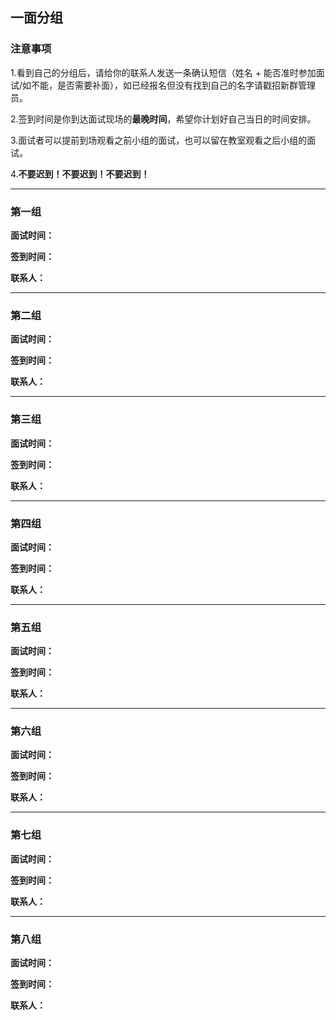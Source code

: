 ## 一面分组


### 注意事项
1.看到自己的分组后，请给你的联系人发送一条确认短信（姓名 + 能否准时参加面试/如不能，是否需要补面），如已经报名但没有找到自己的名字请戳招新群管理员。

2.签到时间是你到达面试现场的**最晚时间**，希望你计划好自己当日的时间安排。

3.面试者可以提前到场观看之前小组的面试，也可以留在教室观看之后小组的面试。

4.**不要迟到！不要迟到！不要迟到！**




***


### 第一组

**面试时间：**

**签到时间：**

**联系人：**

***

### 第二组

**面试时间：**

**签到时间：**

**联系人：**

***

### 第三组

**面试时间：**

**签到时间：**

**联系人：**

***

### 第四组

**面试时间：**

**签到时间：**

**联系人：**

***

### 第五组

**面试时间：**

**签到时间：**

**联系人：**

***

### 第六组

**面试时间：**

**签到时间：**

**联系人：**

***

### 第七组

**面试时间：**

**签到时间：**

**联系人：**

***

### 第八组

**面试时间：**

**签到时间：**

**联系人：**
